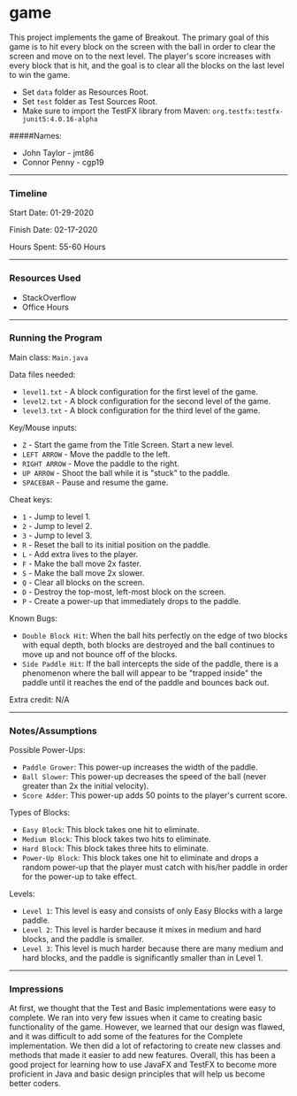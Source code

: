 game
====

This project implements the game of Breakout. The primary goal of this game is to hit every block on the 
screen with the ball in order to clear the screen and move on to the next level. The player's score increases
with every block that is hit, and the goal is to clear all the blocks on the last level to win the game.

- Set ```data``` folder as Resources Root.
- Set ```test``` folder as Test Sources Root.
- Make sure to import the TestFX library from Maven: ```org.testfx:testfx-junit5:4.0.16-alpha```

#####Names:
- John Taylor - jmt86
- Connor Penny - cgp19

---
### Timeline

Start Date: 01-29-2020

Finish Date: 02-17-2020

Hours Spent: 55-60 Hours

---
### Resources Used
- StackOverflow
- Office Hours

---
### Running the Program

Main class: ```Main.java```

Data files needed: 
- ```level1.txt``` - A block configuration for the first level of the game.
- ```level2.txt``` - A block configuration for the second level of the game.
- ```level3.txt``` - A block configuration for the third level of the game.

Key/Mouse inputs:
- ```Z``` - Start the game from the Title Screen. Start a new level.
- ```LEFT ARROW``` - Move the paddle to the left.
- ```RIGHT ARROW``` - Move the paddle to the right.
- ```UP ARROW``` - Shoot the ball while it is "stuck" to the paddle.
- ```SPACEBAR``` - Pause and resume the game.

Cheat keys:
- ```1``` - Jump to level 1.
- ```2``` - Jump to level 2.
- ```3``` - Jump to level 3.
- ```R``` - Reset the ball to its initial position on the paddle.
- ```L``` - Add extra lives to the player.
- ```F``` - Make the ball move 2x faster.
- ```S``` - Make the ball move 2x slower.
- ```Q``` - Clear all blocks on the screen.
- ```D``` - Destroy the top-most, left-most block on the screen.
- ```P``` - Create a power-up that immediately drops to the paddle.

Known Bugs:
- ```Double Block Hit```: When the ball hits perfectly on the edge of two blocks with equal depth,
both blocks are destroyed and the ball continues to move up and not bounce off of the blocks.
- ```Side Paddle Hit```: If the ball intercepts the side of the paddle, there is a phenomenon
where the ball will appear to be "trapped inside" the paddle until it reaches the end of the paddle
and bounces back out.

Extra credit:
N/A

---
### Notes/Assumptions
Possible Power-Ups:
- ```Paddle Grower```: This power-up increases the width of the paddle.
- ```Ball Slower```: This power-up decreases the speed of the ball (never greater than 2x the initial velocity).
- ```Score Adder```: This power-up adds 50 points to the player's current score.

Types of Blocks:
- ```Easy Block```: This block takes one hit to eliminate.
- ```Medium Block```: This block takes two hits to eliminate.
- ```Hard Block```: This block takes three hits to eliminate.
- ```Power-Up Block```: This block takes one hit to eliminate and drops a random power-up that the player
must catch with his/her paddle in order for the power-up to take effect.

Levels:
- ```Level 1```: This level is easy and consists of only Easy Blocks with a large paddle.
- ```Level 2```: This level is harder because it mixes in medium and hard blocks, and the paddle is smaller.
- ```Level 3```: This level is much harder because there are many medium and hard blocks, and the paddle is significantly
smaller than in Level 1.

---
### Impressions
At first, we thought that the Test and Basic implementations were easy to complete. We ran into
very few issues when it came to creating basic functionality of the game. However, we
learned that our design was flawed, and it was difficult to add some of the features for the Complete
implementation. We then did a lot of refactoring to create new classes and methods that made it easier
to add new features. Overall, this has been a good project for learning how to use JavaFX and TestFX to 
become more proficient in Java and basic design principles that will help us become
better coders.
